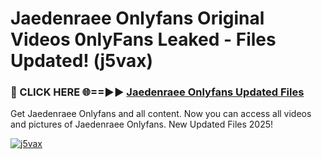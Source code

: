 # Jaedenraee Onlyfans Original Videos 0nlyFans Leaked - Files Updated! (j5vax)

<h3>🔴 CLICK HERE 🌐==►► <a href="https://tinyurl.com/ehrbuxhb" rel="nofollow">Jaedenraee Onlyfans Updated Files</a></h3>

Get Jaedenraee Onlyfans and all content. Now you can access all videos and pictures of Jaedenraee Onlyfans. New Updated Files 2025!

[![j5vax](https://i.imgur.com/lVYEuWS.gif)](https://tinyurl.com/ehrbuxhb)
